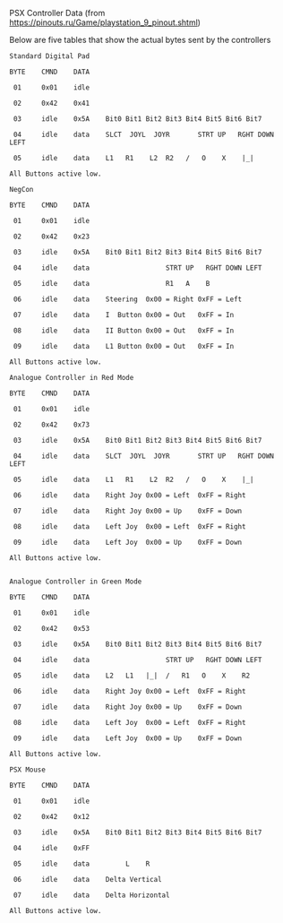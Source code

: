 PSX Controller Data
(from https://pinouts.ru/Game/playstation_9_pinout.shtml)

Below are five tables that show the actual bytes sent by the controllers

    Standard Digital Pad

    BYTE    CMND    DATA

     01     0x01    idle

     02     0x42    0x41

     03     idle    0x5A    Bit0 Bit1 Bit2 Bit3 Bit4 Bit5 Bit6 Bit7

     04     idle    data    SLCT  JOYL  JOYR       STRT UP   RGHT DOWN LEFT

     05     idle    data    L1   R1    L2  R2   /   O    X    |_|

    All Buttons active low.

    NegCon

    BYTE    CMND    DATA

     01     0x01    idle

     02     0x42    0x23

     03     idle    0x5A    Bit0 Bit1 Bit2 Bit3 Bit4 Bit5 Bit6 Bit7

     04     idle    data                   STRT UP   RGHT DOWN LEFT

     05     idle    data                   R1   A    B

     06     idle    data    Steering  0x00 = Right 0xFF = Left

     07     idle    data    I  Button 0x00 = Out   0xFF = In

     08     idle    data    II Button 0x00 = Out   0xFF = In

     09     idle    data    L1 Button 0x00 = Out   0xFF = In

    All Buttons active low.

    Analogue Controller in Red Mode

    BYTE    CMND    DATA

     01     0x01    idle

     02     0x42    0x73

     03     idle    0x5A    Bit0 Bit1 Bit2 Bit3 Bit4 Bit5 Bit6 Bit7

     04     idle    data    SLCT  JOYL  JOYR       STRT UP   RGHT DOWN LEFT

     05     idle    data    L1   R1    L2  R2   /   O    X    |_|

     06     idle    data    Right Joy 0x00 = Left  0xFF = Right

     07     idle    data    Right Joy 0x00 = Up    0xFF = Down

     08     idle    data    Left Joy  0x00 = Left  0xFF = Right

     09     idle    data    Left Joy  0x00 = Up    0xFF = Down

    All Buttons active low.


    Analogue Controller in Green Mode

    BYTE    CMND    DATA

     01     0x01    idle

     02     0x42    0x53

     03     idle    0x5A    Bit0 Bit1 Bit2 Bit3 Bit4 Bit5 Bit6 Bit7

     04     idle    data                   STRT UP   RGHT DOWN LEFT

     05     idle    data    L2   L1   |_|  /   R1   O    X    R2

     06     idle    data    Right Joy 0x00 = Left  0xFF = Right

     07     idle    data    Right Joy 0x00 = Up    0xFF = Down

     08     idle    data    Left Joy  0x00 = Left  0xFF = Right

     09     idle    data    Left Joy  0x00 = Up    0xFF = Down

    All Buttons active low.

    PSX Mouse 

    BYTE    CMND    DATA

     01     0x01    idle

     02     0x42    0x12

     03     idle    0x5A    Bit0 Bit1 Bit2 Bit3 Bit4 Bit5 Bit6 Bit7

     04     idle    0xFF

     05     idle    data         L    R

     06     idle    data    Delta Vertical

     07     idle    data    Delta Horizontal

    All Buttons active low.

 